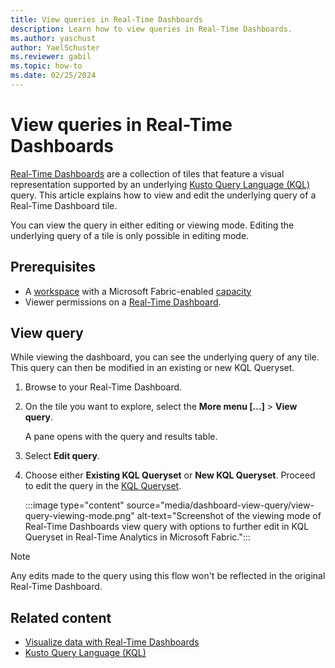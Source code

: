 ```yaml
---
title: View queries in Real-Time Dashboards
description: Learn how to view queries in Real-Time Dashboards.
ms.author: yaschust
author: YaelSchuster
ms.reviewer: gabil
ms.topic: how-to
ms.date: 02/25/2024
---
```

# View queries in Real-Time Dashboards

[Real-Time Dashboards](dashboard-real-time-create.md) are a collection of tiles that feature a visual representation supported by an underlying [Kusto Query Language (KQL)](/azure/data-explorer/kusto/query/index?context=/fabric/context/context-rta&pivots=fabric) query. This article explains how to view and edit the underlying query of a Real-Time Dashboard tile.

You can view the query in either editing or viewing mode. Editing the underlying query of a tile is only possible in editing mode.

## Prerequisites

* A [workspace](../get-started/create-workspaces.md) with a Microsoft Fabric-enabled [capacity](../enterprise/licenses.md#capacity)
* Viewer permissions on a [Real-Time Dashboard](dashboard-real-time-create.md).

## View query

While viewing the dashboard, you can see the underlying query of any tile. This query can then be modified in an existing or new KQL Queryset.

1. Browse to your Real-Time Dashboard.
1. On the tile you want to explore, select the **More menu [...]** > **View query**.
    
    A pane opens with the query and results table.

1. Select **Edit query**.
1. Choose either **Existing KQL Queryset** or **New KQL Queryset**. Proceed to edit the query in the [KQL Queryset](kusto-query-set.md).

    :::image type="content" source="media/dashboard-view-query/view-query-viewing-mode.png" alt-text="Screenshot of the viewing mode of Real-Time Dashboards view query with options to further edit in KQL Queryset in Real-Time Analytics in Microsoft Fabric.":::

> [!NOTE]
> Any edits made to the query using this flow won't be reflected in the original Real-Time Dashboard.

## Related content

* [Visualize data with Real-Time Dashboards](dashboard-real-time-create.md)
* [Kusto Query Language (KQL)](/azure/data-explorer/kusto/query/index?context=/fabric/context/context-rta&pivots=fabric)